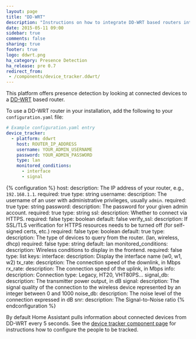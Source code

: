 ```yaml
---
layout: page
title: "DD-WRT"
description: "Instructions on how to integrate DD-WRT based routers into Home Assistant."
date: 2015-05-11 09:00
sidebar: true
comments: false
sharing: true
footer: true
logo: ddwrt.png
ha_category: Presence Detection
ha_release: pre 0.7
redirect_from:
 - /components/device_tracker.ddwrt/
---
```


This platform offers presence detection by looking at connected devices to a [DD-WRT](http://www.dd-wrt.com/site/index) based router.

To use a DD-WRT router in your installation, add the following to your `configuration.yaml` file:

```yaml
# Example configuration.yaml entry
device_tracker:
  - platform: ddwrt
    host: ROUTER_IP_ADDRESS
    username: YOUR_ADMIN_USERNAME
    password: YOUR_ADMIN_PASSWORD
    type: lan
    monitored_conditions:
      - interface
      - signal
```

{% configuration %}
host:
  description: The IP address of your router, e.g., `192.168.1.1`.
  required: true
  type: string
username:
  description: The username of an user with administrative privileges, usually `admin`.
  required: true
  type: string
password:
  description: The password for your given admin account.
  required: true
  type: string
ssl:
  description: Whether to connect via HTTPS.
  required: false
  type: boolean
  default: false
verify_ssl:
  description: If SSL/TLS verification for HTTPS resources needs to be turned off (for self-signed certs, etc.)
  required: false
  type: boolean
  default: true
type:
  description: The type of devices to query from the router. (lan, wireless, dhcp)
  required: false
  type: string
  default: lan
monitored_conditions:
  description: Wireless conditions to display in the frontend.
  required: false
  type: list
  keys:
    interface:
      description: Display the interface name (w0, w1, w2)
    tx_rate:
      description: The connection speed of the downlink, in Mbps
    rx_rate:
      description: The connection speed of the uplink, in Mbps
    info:
      description: Connection type: Legacy, HT20, VHT80PS...
    signal_db:
      description: The transmitter power output, in dB
    signal:
      description: The signal quality of the connection to the wireless device represented by an integer between 0 and 1000
    noise_db:
      description: The noise level of the connection expressed in dB
    snr:
      description: The Signal-to-Noise ratio
{% endconfiguration %}

By default Home Assistant pulls information about connected devices from DD-WRT every 5 seconds.
See the [device tracker component page](/components/device_tracker/) for instructions how to configure the people to be tracked.
